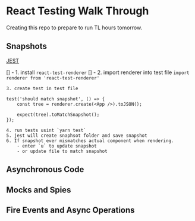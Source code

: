 # React Testing Walk Through
Creating this repo to prepare to run TL hours tomorrow. 

## Snapshots
[JEST](https://jestjs.io/blog/2016/07/27/jest-14.htm)

[] - 1. install `react-test-renderer`
[] - 2. import renderer into test file
`import renderer from 'react-test-renderer'` 

	3. create test in test file
```
test('should match snapshot', () => {
	const tree = renderer.create(<App />).toJSON();

	expect(tree).toMatchSnapshot();
});
```
	4. run tests usint `yarn test`
	5. jest will create snaphsot folder and save snapshot
	6. If snapshot ever mismatches actual component when rendering. 
		- enter `u` to update snapshot
		- or update file to match snapshot

## Asynchronous Code

## Mocks and Spies

## Fire Events and Async Operations
